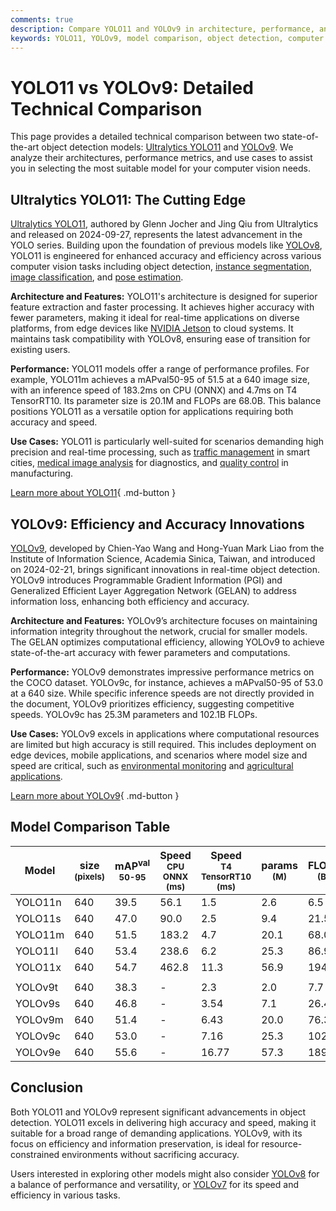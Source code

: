 ```yaml
---
comments: true
description: Compare YOLO11 and YOLOv9 in architecture, performance, and use cases. Learn which model suits your object detection and computer vision needs.
keywords: YOLO11, YOLOv9, model comparison, object detection, computer vision, Ultralytics, YOLO architecture, YOLO performance, real-time processing
---
```


# YOLO11 vs YOLOv9: Detailed Technical Comparison

<script async src="https://cdn.jsdelivr.net/npm/chart.js"></script>
<script defer src="../../javascript/benchmark.js"></script>

<canvas id="modelComparisonChart" width="1024" height="400" active-models='["YOLO11", "YOLOv9"]'></canvas>

This page provides a detailed technical comparison between two state-of-the-art object detection models: [Ultralytics YOLO11](https://docs.ultralytics.com/models/yolo11/) and [YOLOv9](https://docs.ultralytics.com/models/yolov9/). We analyze their architectures, performance metrics, and use cases to assist you in selecting the most suitable model for your computer vision needs.

## Ultralytics YOLO11: The Cutting Edge

[Ultralytics YOLO11](https://docs.ultralytics.com/models/yolo11/), authored by Glenn Jocher and Jing Qiu from Ultralytics and released on 2024-09-27, represents the latest advancement in the YOLO series. Building upon the foundation of previous models like [YOLOv8](https://docs.ultralytics.com/models/yolov8/), YOLO11 is engineered for enhanced accuracy and efficiency across various computer vision tasks including object detection, [instance segmentation](https://www.ultralytics.com/glossary/instance-segmentation), [image classification](https://docs.ultralytics.com/tasks/classify/), and [pose estimation](https://docs.ultralytics.com/tasks/pose/).

**Architecture and Features:** YOLO11's architecture is designed for superior feature extraction and faster processing. It achieves higher accuracy with fewer parameters, making it ideal for real-time applications on diverse platforms, from edge devices like [NVIDIA Jetson](https://docs.ultralytics.com/guides/nvidia-jetson/) to cloud systems. It maintains task compatibility with YOLOv8, ensuring ease of transition for existing users.

**Performance:** YOLO11 models offer a range of performance profiles. For example, YOLO11m achieves a mAPval50-95 of 51.5 at a 640 image size, with an inference speed of 183.2ms on CPU (ONNX) and 4.7ms on T4 TensorRT10. Its parameter size is 20.1M and FLOPs are 68.0B. This balance positions YOLO11 as a versatile option for applications requiring both accuracy and speed.

**Use Cases:** YOLO11 is particularly well-suited for scenarios demanding high precision and real-time processing, such as [traffic management](https://www.ultralytics.com/blog/optimizingtraffic-management-with-ultralytics-yolo11) in smart cities, [medical image analysis](https://www.ultralytics.com/glossary/medical-image-analysis) for diagnostics, and [quality control](https://www.ultralytics.com/solutions/ai-in-manufacturing) in manufacturing.

[Learn more about YOLO11](https://docs.ultralytics.com/models/yolo11){ .md-button }

## YOLOv9: Efficiency and Accuracy Innovations

[YOLOv9](https://docs.ultralytics.com/models/yolov9/), developed by Chien-Yao Wang and Hong-Yuan Mark Liao from the Institute of Information Science, Academia Sinica, Taiwan, and introduced on 2024-02-21, brings significant innovations in real-time object detection. YOLOv9 introduces Programmable Gradient Information (PGI) and Generalized Efficient Layer Aggregation Network (GELAN) to address information loss, enhancing both efficiency and accuracy.

**Architecture and Features:** YOLOv9’s architecture focuses on maintaining information integrity throughout the network, crucial for smaller models. The GELAN optimizes computational efficiency, allowing YOLOv9 to achieve state-of-the-art accuracy with fewer parameters and computations.

**Performance:** YOLOv9 demonstrates impressive performance metrics on the COCO dataset. YOLOv9c, for instance, achieves a mAPval50-95 of 53.0 at a 640 size. While specific inference speeds are not directly provided in the document, YOLOv9 prioritizes efficiency, suggesting competitive speeds. YOLOv9c has 25.3M parameters and 102.1B FLOPs.

**Use Cases:** YOLOv9 excels in applications where computational resources are limited but high accuracy is still required. This includes deployment on edge devices, mobile applications, and scenarios where model size and speed are critical, such as [environmental monitoring](https://www.ultralytics.com/blog/ultralytics-yolo11-and-computer-vision-for-environmental-conservation) and [agricultural applications](https://www.ultralytics.com/solutions/ai-in-agriculture).

[Learn more about YOLOv9](https://docs.ultralytics.com/models/yolov9/){ .md-button }

## Model Comparison Table

| Model   | size<br><sup>(pixels) | mAP<sup>val<br>50-95 | Speed<br><sup>CPU ONNX<br>(ms) | Speed<br><sup>T4 TensorRT10<br>(ms) | params<br><sup>(M) | FLOPs<br><sup>(B) |
| ------- | --------------------- | -------------------- | ------------------------------ | ----------------------------------- | ------------------ | ----------------- |
| YOLO11n | 640                   | 39.5                 | 56.1                           | 1.5                                 | 2.6                | 6.5               |
| YOLO11s | 640                   | 47.0                 | 90.0                           | 2.5                                 | 9.4                | 21.5              |
| YOLO11m | 640                   | 51.5                 | 183.2                          | 4.7                                 | 20.1               | 68.0              |
| YOLO11l | 640                   | 53.4                 | 238.6                          | 6.2                                 | 25.3               | 86.9              |
| YOLO11x | 640                   | 54.7                 | 462.8                          | 11.3                                | 56.9               | 194.9             |
|         |                       |                      |                                |                                     |                    |                   |
| YOLOv9t | 640                   | 38.3                 | -                              | 2.3                                 | 2.0                | 7.7               |
| YOLOv9s | 640                   | 46.8                 | -                              | 3.54                                | 7.1                | 26.4              |
| YOLOv9m | 640                   | 51.4                 | -                              | 6.43                                | 20.0               | 76.3              |
| YOLOv9c | 640                   | 53.0                 | -                              | 7.16                                | 25.3               | 102.1             |
| YOLOv9e | 640                   | 55.6                 | -                              | 16.77                               | 57.3               | 189.0             |

## Conclusion

Both YOLO11 and YOLOv9 represent significant advancements in object detection. YOLO11 excels in delivering high accuracy and speed, making it suitable for a broad range of demanding applications. YOLOv9, with its focus on efficiency and information preservation, is ideal for resource-constrained environments without sacrificing accuracy.

Users interested in exploring other models might also consider [YOLOv8](https://docs.ultralytics.com/models/yolov8/) for a balance of performance and versatility, or [YOLOv7](https://docs.ultralytics.com/models/yolov7/) for its speed and efficiency in various tasks.
